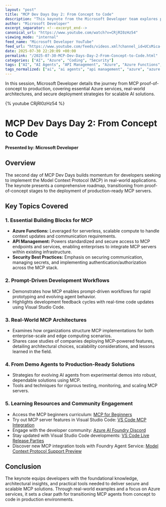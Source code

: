 ```yaml
---
layout: "post"
title: "MCP Dev Days Day 2: From Concept to Code"
description: "This keynote from the Microsoft Developer team explores practical steps for implementing the Model Context Protocol (MCP) in production environments. Learn about essential Azure services, prompt-driven workflows, real-world MCP architectures, tools in VS Code, and best practices for deploying secure and scalable MCP-powered AI solutions."
author: "Microsoft Developer"
excerpt_separator: <!--excerpt_end-->
canonical_url: "https://www.youtube.com/watch?v=CRjRI0zHz54"
viewing_mode: "internal"
feed_name: "Microsoft Developer YouTube"
feed_url: "https://www.youtube.com/feeds/videos.xml?channel_id=UCsMica-v34Irf9KVTh6xx-g"
date: 2025-07-30 22:20:09 +00:00
permalink: "/2025-07-30-MCP-Dev-Days-Day-2-From-Concept-to-Code.html"
categories: ["AI", "Azure", "Coding", "Security"]
tags: ["AI", "AI Agents", "API Management", "Azure", "Azure Functions", "Cloud Computing", "Coding", "Dev", "Development", "Foundry Agent Service", "MCP", "Microsoft", "Production Deployment", "Prompt Driven Development", "Scalable Architectures", "Security", "Tech", "Technology", "Videos", "Visual Studio Code"]
tags_normalized: ["ai", "ai agents", "api management", "azure", "azure functions", "cloud computing", "coding", "dev", "development", "foundry agent service", "mcp", "microsoft", "production deployment", "prompt driven development", "scalable architectures", "security", "tech", "technology", "videos", "visual studio code"]
---
```


In this session, Microsoft Developer details the journey from MCP proof-of-concept to production, covering essential Azure services, real-world architectures, and secure deployment strategies for scalable AI solutions.<!--excerpt_end-->

{% youtube CRjRI0zHz54 %}

# MCP Dev Days Day 2: From Concept to Code

**Presented by: Microsoft Developer**

## Overview

The second day of MCP Dev Days builds momentum for developers seeking to implement the Model Context Protocol (MCP) in real-world applications. The keynote presents a comprehensive roadmap, transitioning from proof-of-concept stages to the deployment of production-ready MCP servers.

## Key Topics Covered

### 1. Essential Building Blocks for MCP

- **Azure Functions:** Leveraged for serverless, scalable compute to handle context updates and communication requirements.
- **API Management:** Powers standardized and secure access to MCP endpoints and services, enabling enterprises to integrate MCP servers within existing infrastructure.
- **Security Best Practices:** Emphasis on securing communication, managing secrets, and implementing authentication/authorization across the MCP stack.

### 2. Prompt-Driven Development Workflows

- Demonstrates how MCP enables prompt-driven workflows for rapid prototyping and evolving agent behavior.
- Highlights development feedback cycles with real-time code updates using Visual Studio Code.

### 3. Real-World MCP Architectures

- Examines how organizations structure MCP implementations for both enterprise-scale and edge computing scenarios.
- Shares case studies of companies deploying MCP-powered features, detailing architectural choices, scalability considerations, and lessons learned in the field.

### 4. From Demo Agents to Production-Ready Solutions

- Strategies for evolving AI agents from experimental demos into robust, dependable solutions using MCP.
- Tools and techniques for rigorous testing, monitoring, and scaling MCP servers.

### 5. Learning Resources and Community Engagement

- Access the MCP beginners curriculum: [MCP for Beginners](https://aka.ms/mcp-for-beginners)
- Try out MCP server features in Visual Studio Code: [VS Code MCP Integration](https://code.visualstudio.com/mcp)
- Engage with the developer community: [Azure AI Foundry Discord](https://aka.ms/azureaifoundry/discord)
- Stay updated with Visual Studio Code developments: [VS Code Live Release Parties](https://aka.ms/VSCode/Live)
- Discover new MCP integration tools with Foundry Agent Service: [Model Context Protocol Support Preview](https://devblogs.microsoft.com/foundry/announcing-model-context-protocol-support-preview-in-azure-ai-foundry-agent-service/)

## Conclusion

The keynote equips developers with the foundational knowledge, architectural insights, and practical tools needed to deliver secure and scalable MCP solutions. Through real-world examples and a focus on Azure services, it sets a clear path for transitioning MCP agents from concept to code in production environments.
